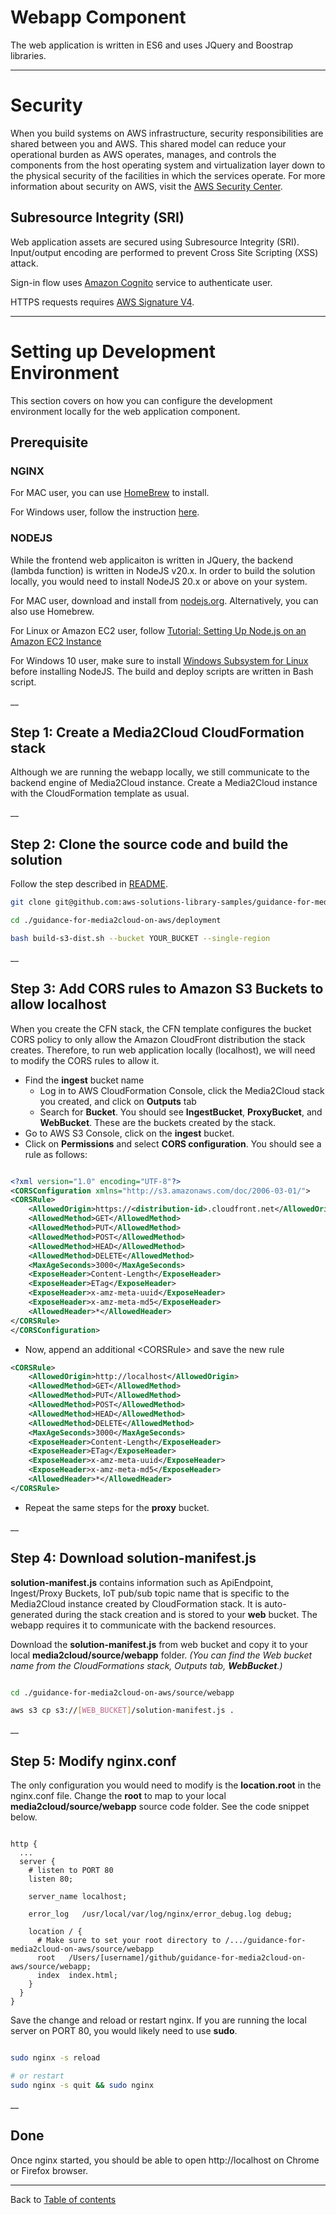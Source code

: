 # Webapp Component

The web application is written in ES6 and uses JQuery and Boostrap libraries.

___

# Security

When you build systems on AWS infrastructure, security responsibilities are shared between you and AWS. This shared model can reduce your operational burden as AWS operates, manages, and controls the components from the host operating system and virtualization layer down to the physical security of the facilities in which the services operate. For more information about security on AWS, visit the [AWS Security Center](https://aws.amazon.com/security).

## Subresource Integrity (SRI)
Web application assets are secured using Subresource Integrity (SRI). Input/output encoding are performed to prevent Cross Site Scripting (XSS) attack.

Sign-in flow uses [Amazon Cognito](https://aws.amazon.com/cognito/) service to authenticate user.

HTTPS requests requires [AWS Signature V4](https://docs.aws.amazon.com/general/latest/gr/signature-version-4.html).

___

# Setting up Development Environment

This section covers on how you can configure the development environment locally for the web application component.

## Prerequisite

### NGINX

For MAC user, you can use [HomeBrew](https://www.sylvaindurand.org/setting-up-a-nginx-web-server-on-macos/) to install.

For Windows user, follow the instruction [here](http://nginx.org/en/docs/windows.html).


### NODEJS

While the frontend web applicaiton is written in JQuery, the backend (lambda function) is written in NodeJS v20.x. In order to build the solution locally, you would need to install NodeJS 20.x or above on your system.

For MAC user, download and install from [nodejs.org](https://nodejs.org/en/download/). Alternatively, you can also use Homebrew.

For Linux or Amazon EC2 user, follow [Tutorial: Setting Up Node.js on an Amazon EC2 Instance](https://docs.aws.amazon.com/sdk-for-javascript/v2/developer-guide/setting-up-node-on-ec2-instance.html)

For Windows 10 user, make sure to install [Windows Subsystem for Linux](https://docs.microsoft.com/en-us/windows/wsl/install-win10) before installing NodeJS. The build and deploy scripts are written in Bash script.

__

## Step 1: Create a Media2Cloud CloudFormation stack

Although we are running the webapp locally, we still communicate to the backend engine of Media2Cloud instance. Create a Media2Cloud instance with the CloudFormation template as usual.

__

## Step 2: Clone the source code and build the solution

Follow the step described in [README](../../README.md).

```bash
git clone git@github.com:aws-solutions-library-samples/guidance-for-media2cloud-on-aws.git

cd ./guidance-for-media2cloud-on-aws/deployment

bash build-s3-dist.sh --bucket YOUR_BUCKET --single-region

```
__

## Step 3: Add CORS rules to Amazon S3 Buckets to allow localhost

When you create the CFN stack, the CFN template configures the bucket CORS policy to only allow the Amazon CloudFront distribution the stack creates. Therefore, to run web application locally (localhost), we will need to modify the CORS rules to allow it.

* Find the **ingest** bucket name
  * Log in to AWS CloudFormation Console, click the Media2Cloud stack you created, and click on **Outputs** tab
  * Search for **Bucket**. You should see **IngestBucket**, **ProxyBucket**, and **WebBucket**. These are the buckets created by the stack.
* Go to AWS S3 Console, click on the **ingest** bucket.
* Click on **Permissions** and select **CORS configuration**. You should see a rule as follows:

```xml

<?xml version="1.0" encoding="UTF-8"?>
<CORSConfiguration xmlns="http://s3.amazonaws.com/doc/2006-03-01/">
<CORSRule>
    <AllowedOrigin>https://<distribution-id>.cloudfront.net</AllowedOrigin>
    <AllowedMethod>GET</AllowedMethod>
    <AllowedMethod>PUT</AllowedMethod>
    <AllowedMethod>POST</AllowedMethod>
    <AllowedMethod>HEAD</AllowedMethod>
    <AllowedMethod>DELETE</AllowedMethod>
    <MaxAgeSeconds>3000</MaxAgeSeconds>
    <ExposeHeader>Content-Length</ExposeHeader>
    <ExposeHeader>ETag</ExposeHeader>
    <ExposeHeader>x-amz-meta-uuid</ExposeHeader>
    <ExposeHeader>x-amz-meta-md5</ExposeHeader>
    <AllowedHeader>*</AllowedHeader>
</CORSRule>
</CORSConfiguration>

```

* Now, append an additional \<CORSRule\> and save the new rule

```xml
<CORSRule>
    <AllowedOrigin>http://localhost</AllowedOrigin>
    <AllowedMethod>GET</AllowedMethod>
    <AllowedMethod>PUT</AllowedMethod>
    <AllowedMethod>POST</AllowedMethod>
    <AllowedMethod>HEAD</AllowedMethod>
    <AllowedMethod>DELETE</AllowedMethod>
    <MaxAgeSeconds>3000</MaxAgeSeconds>
    <ExposeHeader>Content-Length</ExposeHeader>
    <ExposeHeader>ETag</ExposeHeader>
    <ExposeHeader>x-amz-meta-uuid</ExposeHeader>
    <ExposeHeader>x-amz-meta-md5</ExposeHeader>
    <AllowedHeader>*</AllowedHeader>
</CORSRule>

```

* Repeat the same steps for the **proxy** bucket.

__

## Step 4: Download solution-manifest.js

**solution-manifest.js** contains information such as ApiEndpoint, Ingest/Proxy Buckets, IoT pub/sub topic name that is specific to the Media2Cloud instance created by CloudFormation stack. It is auto-generated during the stack creation and is stored to your **web** bucket. The webapp requires it to communicate with the backend resources.

Download the **solution-manifest.js** from web bucket and copy it to your local **media2cloud/source/webapp** folder. _(You can find the Web bucket name from the CloudFormations stack,  Outputs tab, **WebBucket**.)_

```bash

cd ./guidance-for-media2cloud-on-aws/source/webapp

aws s3 cp s3://[WEB_BUCKET]/solution-manifest.js .

```

__

## Step 5: Modify nginx.conf

The only configuration you would need to modify is the **location.root** in the nginx.conf file. Change the **root** to map to your local **media2cloud/source/webapp** source code folder. See the code snippet below.

```nginx

http {
  ...
  server {
    # listen to PORT 80
    listen 80;

    server_name localhost;

    error_log   /usr/local/var/log/nginx/error_debug.log debug;

    location / {
      # Make sure to set your root directory to /.../guidance-for-media2cloud-on-aws/source/webapp
      root   /Users/[username]/github/guidance-for-media2cloud-on-aws/source/webapp;
      index  index.html;
    }
  }
}

```

Save the change and reload or restart nginx.
If you are running the local server on PORT 80, you would likely need to use **sudo**.

```bash

sudo nginx -s reload

# or restart
sudo nginx -s quit && sudo nginx

```

__

## Done

Once nginx started, you should be able to open http://localhost on Chrome or Firefox browser.


___

Back to [Table of contents](../../README.md#table-of-contents)

